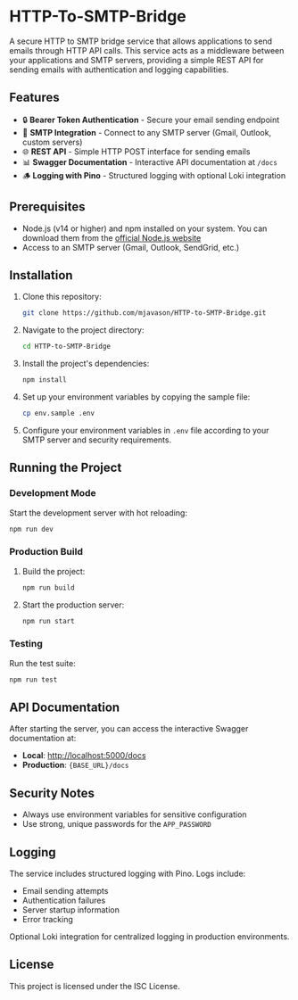 # HTTP-To-SMTP-Bridge

A secure HTTP to SMTP bridge service that allows applications to send emails through HTTP API calls. This service acts as a middleware between your applications and SMTP servers, providing a simple REST API for sending emails with authentication and logging capabilities.

## Features

- 🔒 **Bearer Token Authentication** - Secure your email sending endpoint
- 📧 **SMTP Integration** - Connect to any SMTP server (Gmail, Outlook, custom servers)
- 🌐 **REST API** - Simple HTTP POST interface for sending emails
- 📊 **Swagger Documentation** - Interactive API documentation at `/docs`
- 🪵 **Logging with Pino** - Structured logging with optional Loki integration

## Prerequisites

- Node.js (v14 or higher) and npm installed on your system. You can download them from the [official Node.js website](https://nodejs.org)
- Access to an SMTP server (Gmail, Outlook, SendGrid, etc.)

## Installation

1. Clone this repository:

   ```bash
   git clone https://github.com/mjavason/HTTP-to-SMTP-Bridge.git
   ```

2. Navigate to the project directory:

   ```bash
   cd HTTP-to-SMTP-Bridge
   ```

3. Install the project's dependencies:

   ```bash
   npm install
   ```

4. Set up your environment variables by copying the sample file:

   ```bash
   cp env.sample .env
   ```

5. Configure your environment variables in `.env` file according to your SMTP server and security requirements.

## Running the Project

### Development Mode

Start the development server with hot reloading:

```bash
npm run dev
```

### Production Build

1. Build the project:

   ```bash
   npm run build
   ```

2. Start the production server:
   ```bash
   npm run start
   ```

### Testing

Run the test suite:

```bash
npm run test
```

## API Documentation

After starting the server, you can access the interactive Swagger documentation at:

- **Local**: [http://localhost:5000/docs](http://localhost:5000/docs)
- **Production**: `{BASE_URL}/docs`

## Security Notes

- Always use environment variables for sensitive configuration
- Use strong, unique passwords for the `APP_PASSWORD`

## Logging

The service includes structured logging with Pino. Logs include:

- Email sending attempts
- Authentication failures
- Server startup information
- Error tracking

Optional Loki integration for centralized logging in production environments.

## License

This project is licensed under the ISC License.
